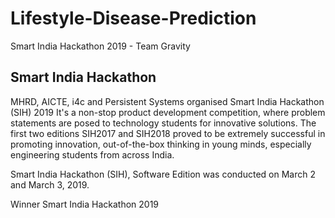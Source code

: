 # Lifestyle-Disease-Prediction
Smart India Hackathon 2019 - Team Gravity

## Smart India Hackathon
MHRD, AICTE, i4c and Persistent Systems organised Smart India Hackathon (SIH) 2019 It's a non-stop product development competition, where problem statements are posed to technology students for innovative solutions. The first two editions SIH2017 and SIH2018 proved to be extremely successful in promoting innovation, out-of-the-box thinking in young minds, especially engineering students from across India.

Smart India Hackathon (SIH), Software Edition was conducted on March 2 and March 3, 2019.

Winner Smart India Hackathon 2019
